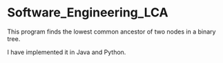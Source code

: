 # Software_Engineering_LCA

This program finds the lowest common ancestor of two nodes in a binary tree. 

I have implemented it in Java and Python.
